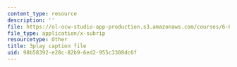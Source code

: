 ```yaml
---
content_type: resource
description: ''
file: https://ol-ocw-studio-app-production.s3.amazonaws.com/courses/6-042j-mathematics-for-computer-science-spring-2015/98b58392e28c82b96ed2955c3308dc6f_I1HpgnWQI7I.srt
file_type: application/x-subrip
resourcetype: Other
title: 3play caption file
uid: 98b58392-e28c-82b9-6ed2-955c3308dc6f
---
```

